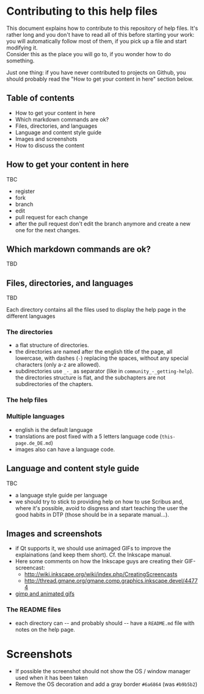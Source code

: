 # Contributing to this help files

This document explains how to contribute to this repository of help files. It's rather long and you don't have to read all of this before starting your work: you will automatically follow most of them, if you pick up a file and start modifying it.  
Consider this as the place you will go to, if you wonder how to do something.

Just one thing: if you have never contributed to projects on Github, you should probably read the "How to get your content in here" section below.

## Table of contents

- How to get your content in here
- Which markdown commands are ok?
- Files, directories, and languages
- Language and content style guide
- Images and screenshots
- How to discuss the content



## How to get your content in here

TBC

- register
- fork
- branch
- edit
- pull request for each change
- after the pull request don't edit the branch anymore and create a new one for the next changes.

## Which markdown commands are ok?

TBD

## Files, directories, and languages

TBD

Each directory contains all the files used to display the help page in the different languages

### The directories

- a flat structure of directories.
- the directories are named after the english title of the page, all lowercase, with dashes (`-`) replacing the spaces, without any special characters (only a-z are allowed).
- subdirectories use `_-_` as separator (like in `community_-_getting-help`). the directories structure is flat, and the subchapters are not subdirectories of the chapters.

### The help files


### Multiple languages

- english is the default language
- translations are post fixed with a 5 letters language code (`this-page.de_DE.md`)
- images also can have a language code.


## Language and content style guide

TBC

- a language style guide per language
- we should try to stick to providing help on how to use Scribus and, where it's possible, avoid to disgress and start teaching the user the good habits in DTP (those should be in a separate manual...).

## Images and screenshots

- if Qt supports it, we should use animaged GIFs to improve the explainations (and keep them short). Cf. the Inkscape manual.
- Here some comments on how the Inkscape guys are creating their GIF-screencast:
  - <http://wiki.inkscape.org/wiki/index.php/CreatingScreencasts>
  - <http://thread.gmane.org/gmane.comp.graphics.inkscape.devel/44774>
- [gimp and animated gifs](http://www.gimp.org/tutorials/Simple_Animations/)

### The README files

- each directory can -- and probably should -- have a `README.md` file with notes on the help page.

# Screenshots

- If possible the screenshot should not show the OS / window manager used when it has been taken
- Remove the OS decoration and add a gray border `#6a6864` (was `#b9b5b2`)
